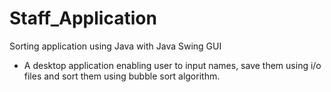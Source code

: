 # Staff_Application
Sorting application using Java with Java Swing GUI
* A desktop application enabling user to input names, save them using i/o files and sort them using bubble sort algorithm.
